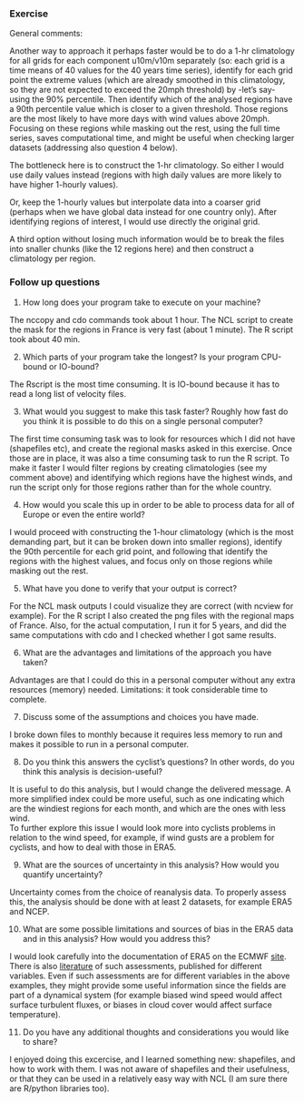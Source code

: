 ###  Exercise 

General comments:    
 
Another way to approach it perhaps faster would be to do a 1-hr climatology for
all grids for each component u10m/v10m separately (so: each grid is a time means
of 40 values for the 40 years time series), identify for each grid point the
extreme values (which are already smoothed in this climatology, so they are not
expected to exceed the 20mph threshold) by -let’s say- using the 90% percentile.
Then identify which of the analysed regions have a 90th percentile value which
is closer to a given threshold. Those regions are the most likely to have more
days with wind values above 20mph. Focusing on these regions while masking out
the rest, using the full time series, saves computational time, and might be
useful when checking larger datasets (addressing also question 4 below). 

The bottleneck here is to construct the 1-hr climatology.  So either I would use
daily values instead (regions with high daily values are more likely to have
higher 1-hourly values).    

Or, keep the 1-hourly values but interpolate data into
a coarser grid (perhaps when we have global data instead for one country only). 
After identifying regions of interest, I would use directly the
original grid.         

A third option without losing much information would be to break the files into
snaller chunks (like the 12 regions here) and then construct a climatology per
region. 

### Follow up questions 

1. How long does your program take to execute on your machine?

The nccopy and cdo commands took about 1 hour.  The NCL script to create the
mask for the regions in France is very fast (about 1 minute).  The R script took about 40 min.  

2. Which parts of your program take the longest? Is your program CPU-bound or
IO-bound?

The Rscript is the most time consuming. It is IO-bound because it has to read a
long list of velocity files. 

3. What would you suggest to make this task faster? Roughly how fast do you think
it is possible to do this on a single personal computer?

The first time consuming task was to look for resources which I did not have
(shapefiles etc), and create the regional masks asked in this exercise. Once
those are in place, it was also a time consuming task to run the R script. To
make it faster I would filter regions by creating climatologies (see my comment
above) and identifying which regions have the highest winds, and run the script
only for those regions rather than for the whole country.  

4. How would you scale this up in order to be able to process data for all of
Europe or even the entire world?

I would proceed with constructing the 1-hour climatology (which is the most
demanding part, but it can be broken down into smaller regions), identify the
90th percentile for each grid point, and following that identify the regions
with the highest values, and focus only on those regions while masking out the
rest.  

5. What have you done to verify that your output is correct?

For the NCL mask outputs I could visualize they are correct (with ncview for
example). For the R script I also created the png files with the regional maps
of France.  Also, for the actual computation, I run it for 5 years, and did the
same computations with cdo and I checked whether I got same results. 

6. What are the advantages and limitations of the approach you have taken?

Advantages are that I could do this in a personal computer without any extra
resources (memory) needed. Limitations: it took considerable time to complete.   

7. Discuss some of the assumptions and choices you have made.

I broke down files to monthly because it requires less memory to run and makes
it possible to run in a personal computer. 

8. Do you think this answers the cyclist’s questions? In other words, do you think
this analysis is decision-useful?    

It is useful to do this analysis, but I would change the delivered message.
A more simplified index could be more useful, such as one indicating which are
the windiest regions for each month, and which are the ones with less wind.  
To further explore this issue I would look more into
cyclists problems in relation to the wind speed, for example, 
if wind gusts are a problem for cyclists, and how to deal with those in ERA5. 

9. What are the sources of uncertainty in this analysis? How would you quantify
uncertainty?

Uncertainty comes from the choice of reanalysis data. To properly assess this,
the analysis should be done with at least 2 datasets, for example ERA5 and NCEP. 

10. What are some possible limitations and sources of bias in the ERA5 data and in
this analysis? How would you address this?

I would look carefully into the documentation of ERA5 on the ECMWF [site].
There is also [literature] of such assessments, published for different
variables.  Even if such assessments are for different variables in the above
examples, they might provide some useful information since the fields are part
of a dynamical system (for example biased wind speed would affect surface
turbulent fluxes, or biases in cloud cover would affect surface temperature).       

11. Do you have any additional thoughts and considerations you would like to
    share?  
    
I enjoyed doing this excercise, and I learned something new: shapefiles, and how
to work with them. I was not aware of shapefiles and their usefulness, or that
they can be used in a relatively easy way with NCL (I am sure there are R/python
libraries too).  

    
[site]: https://www.ecmwf.int/en/newsletter/161/meteorology/use-era5-reanalysis-initialise-re-forecasts-proves-beneficial  
[literature]: https://www.sciencedirect.com/science/article/pii/S0038092X18301920 
